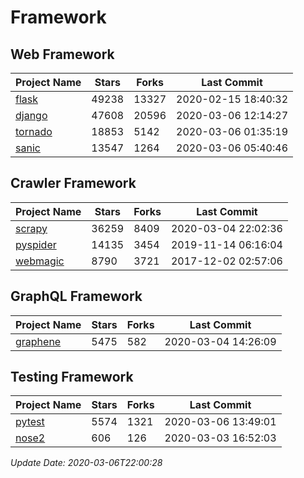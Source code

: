 # Framework

## Web Framework

| Project Name | Stars | Forks | Last Commit |
| ------------ | ----- | ----- | ----------- |
| [flask](https://github.com/pallets/flask) | 49238 | 13327 | 2020-02-15 18:40:32 |
| [django](https://github.com/django/django) | 47608 | 20596 | 2020-03-06 12:14:27 |
| [tornado](https://github.com/tornadoweb/tornado) | 18853 | 5142 | 2020-03-06 01:35:19 |
| [sanic](https://github.com/huge-success/sanic) | 13547 | 1264 | 2020-03-06 05:40:46 |

## Crawler Framework

| Project Name | Stars | Forks | Last Commit |
| ------------ | ----- | ----- | ----------- |
| [scrapy](https://github.com/scrapy/scrapy) | 36259 | 8409 | 2020-03-04 22:02:36 |
| [pyspider](https://github.com/binux/pyspider) | 14135 | 3454 | 2019-11-14 06:16:04 |
| [webmagic](https://github.com/code4craft/webmagic) | 8790 | 3721 | 2017-12-02 02:57:06 |

## GraphQL Framework

| Project Name | Stars | Forks | Last Commit |
| ------------ | ----- | ----- | ----------- |
| [graphene](https://github.com/graphql-python/graphene) | 5475 | 582 | 2020-03-04 14:26:09 |

## Testing Framework

| Project Name | Stars | Forks | Last Commit |
| ------------ | ----- | ----- | ----------- |
| [pytest](https://github.com/pytest-dev/pytest) | 5574 | 1321 | 2020-03-06 13:49:01 |
| [nose2](https://github.com/nose-devs/nose2) | 606 | 126 | 2020-03-03 16:52:03 |

*Update Date: 2020-03-06T22:00:28*